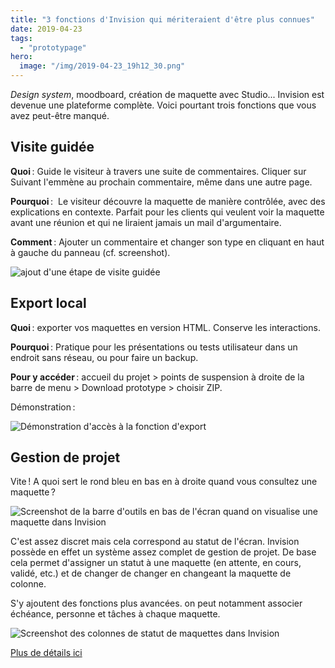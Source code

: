 ```yaml
---
title: "3 fonctions d'Invision qui mériteraient d'être plus connues"
date: 2019-04-23
tags:
  - "prototypage"
hero:
  image: "/img/2019-04-23_19h12_30.png"
---
```


_Design system_, moodboard, création de maquette avec Studio... Invision est devenue une plateforme complète. Voici pourtant trois fonctions que vous avez peut-être manqué.

## Visite guidée

**Quoi** : Guide le visiteur à travers une suite de commentaires. Cliquer sur Suivant l'emmène au prochain commentaire, même dans une autre page.

**Pourquoi** :  Le visiteur découvre la maquette de manière contrôlée, avec des explications en contexte. Parfait pour les clients qui veulent voir la maquette avant une réunion et qui ne liraient jamais un mail d'argumentaire.

**Comment** : Ajouter un commentaire et changer son type en cliquant en haut à gauche du panneau (cf. screenshot).

![ajout d'une étape de visite guidée](/img/2019-03-04_20h55_44.png)

## Export local

**Quoi** : exporter vos maquettes en version HTML. Conserve les interactions.

**Pourquoi** : Pratique pour les présentations ou tests utilisateur dans un endroit sans réseau, ou pour faire un backup.

**Pour y accéder** : accueil du projet > points de suspension à droite de la barre de menu > Download prototype > choisir ZIP.

Démonstration :

![Démonstration d'accès à la fonction d'export](/img/Export.gif)

## Gestion de projet

Vite ! A quoi sert le rond bleu en bas en à droite quand vous consultez une maquette ?

![Screenshot de la barre d'outils en bas de l'écran quand on visualise une maquette dans Invision](/img/2019-04-23_19h08_53.png)

C'est assez discret mais cela correspond au statut de l'écran. Invision possède en effet un système assez complet de gestion de projet. De base cela permet d'assigner un statut à une maquette (en attente, en cours, validé, etc.) et de changer de changer en changeant la maquette de colonne.

S'y ajoutent des fonctions plus avancées. on peut notamment associer échéance, personne et tâches à chaque maquette.

![Screenshot des colonnes de statut de maquettes dans Invision](/img/2019-04-23_19h12_30.png)

[Plus de détails ici](https://support.invisionapp.com/hc/en-us/articles/206318755-Introduction-to-Workflow)
